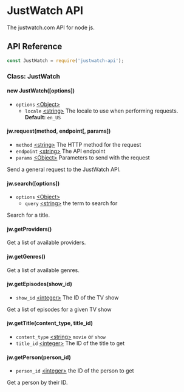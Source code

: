 # JustWatch API

The justwatch.com API for node js.

## API Reference

```javascript
const JustWatch = require('justwatch-api');
```

### Class: JustWatch

#### new JustWatch([options])

- `options` [\<Object>]
	- `locale` [\<string>] The locale to use when performing requests. **Default:** `en_US`

#### jw.request(method, endpoint[, params])

- `method` [\<string>] The HTTP method for the request
- `endpoint` [\<string>] The API endpoint
- `params` [\<Object>] Parameters to send with the request

Send a general request to the JustWatch API.

#### jw.search([options])

- `options` [\<Object>]
	- `query` [\<string>] the term to search for

Search for a title.

#### jw.getProviders()

Get a list of available providers.

#### jw.getGenres()

Get a list of available genres.

#### jw.getEpisodes(show_id)

- `show_id` [\<integer>] The ID of the TV show

Get a list of episodes for a given TV show

#### jw.getTitle(content_type, title_id)

- `content_type` [\<string>] `movie` or `show`
- `title_id` [\<integer>] The ID of the title to get

#### jw.getPerson(person_id)

- `person_id` [\<integer>] the ID of the person to get

Get a person by their ID.



[\<boolean>]: https://developer.mozilla.org/en-US/docs/Web/JavaScript/Data_structures#Boolean_type
[\<number>]: https://developer.mozilla.org/en-US/docs/Web/JavaScript/Data_structures#Number_type
[\<integer>]: https://developer.mozilla.org/en-US/docs/Web/JavaScript/Data_structures#Number_type
[\<string>]: https://developer.mozilla.org/en-US/docs/Web/JavaScript/Data_structures#String_type
[\<Object>]: https://developer.mozilla.org/en-US/docs/Web/JavaScript/Reference/Global_Objects/Object
[\<Array>]: https://developer.mozilla.org/en-US/docs/Web/JavaScript/Reference/Global_Objects/Array
[\<Function>]: https://developer.mozilla.org/en-US/docs/Web/JavaScript/Reference/Global_Objects/Function
[\<Promise>]: https://developer.mozilla.org/en-US/docs/Web/JavaScript/Reference/Global_Objects/Promise
[\<Error>]: https://nodejs.org/api/errors.html#errors_class_error
